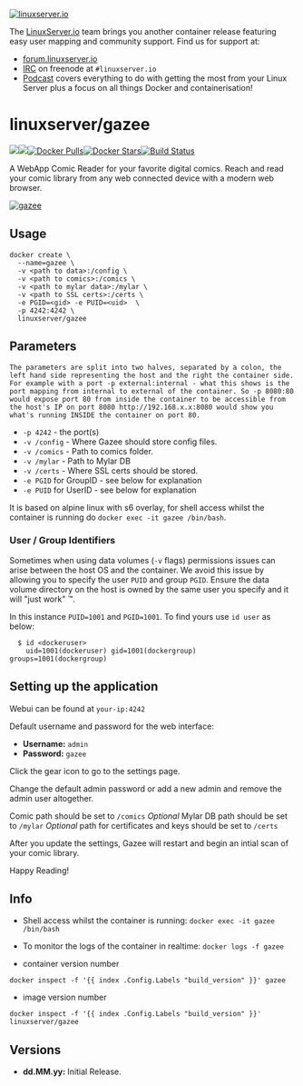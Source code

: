 [linuxserverurl]: https://linuxserver.io
[forumurl]: https://forum.linuxserver.io
[ircurl]: https://www.linuxserver.io/irc/
[podcasturl]: https://www.linuxserver.io/podcast/
[appurl]: https://github.com/hubbcaps/gazee
[hub]: https://hub.docker.com/r/linuxserver/gazee/

[![linuxserver.io](https://raw.githubusercontent.com/linuxserver/docker-templates/master/linuxserver.io/img/linuxserver_medium.png)][linuxserverurl]

The [LinuxServer.io][linuxserverurl] team brings you another container release featuring easy user mapping and community support. Find us for support at:
* [forum.linuxserver.io][forumurl]
* [IRC][ircurl] on freenode at `#linuxserver.io`
* [Podcast][podcasturl] covers everything to do with getting the most from your Linux Server plus a focus on all things Docker and containerisation!

# linuxserver/gazee
[![](https://images.microbadger.com/badges/version/linuxserver/gazee.svg)](https://microbadger.com/images/linuxserver/gazee "Get your own version badge on microbadger.com")[![](https://images.microbadger.com/badges/image/linuxserver/gazee.svg)](https://microbadger.com/images/linuxserver/gazee "Get your own image badge on microbadger.com")[![Docker Pulls](https://img.shields.io/docker/pulls/linuxserver/gazee.svg)][hub][![Docker Stars](https://img.shields.io/docker/stars/linuxserver/gazee.svg)][hub][![Build Status](https://ci.linuxserver.io/buildStatus/icon?job=Docker-Builders/x86-64/x86-64-gazee)](https://ci.linuxserver.io/job/Docker-Builders/job/x86-64/job/x86-64-gazee/)

A WebApp Comic Reader for your favorite digital comics. Reach and read your comic library from any web connected device with a modern web browser.

[![gazee](https://raw.githubusercontent.com/hubbcaps/gazee/master/public/images/logos/red/logo-red-yellow.png)][appurl]

## Usage

```
docker create \
  --name=gazee \
  -v <path to data>:/config \
  -v <path to comics>:/comics \
  -v <path to mylar data>:/mylar \
  -v <path to SSL certs>:/certs \
  -e PGID=<gid> -e PUID=<uid>  \
  -p 4242:4242 \
  linuxserver/gazee
```

## Parameters

`The parameters are split into two halves, separated by a colon, the left hand side representing the host and the right the container side. 
For example with a port -p external:internal - what this shows is the port mapping from internal to external of the container.
So -p 8080:80 would expose port 80 from inside the container to be accessible from the host's IP on port 8080
http://192.168.x.x:8080 would show you what's running INSIDE the container on port 80.`



* `-p 4242` - the port(s)
* `-v /config` - Where Gazee should store config files.
* `-v /comics` - Path to comics folder.
* `-v /mylar` - Path to Mylar DB 
* `-v /certs` - Where SSL certs should be stored. 
* `-e PGID` for GroupID - see below for explanation
* `-e PUID` for UserID - see below for explanation

It is based on alpine linux with s6 overlay, for shell access whilst the container is running do `docker exec -it gazee /bin/bash`.

### User / Group Identifiers

Sometimes when using data volumes (`-v` flags) permissions issues can arise between the host OS and the container. We avoid this issue by allowing you to specify the user `PUID` and group `PGID`. Ensure the data volume directory on the host is owned by the same user you specify and it will "just work" &trade;.

In this instance `PUID=1001` and `PGID=1001`. To find yours use `id user` as below:

```
  $ id <dockeruser>
    uid=1001(dockeruser) gid=1001(dockergroup) groups=1001(dockergroup)
```

## Setting up the application

Webui can be found at `your-ip:4242`

  Default username and password for the web interface:

  * **Username:** `admin`
  * **Password:** `gazee`

Click the gear icon to go to the settings page.

Change the default admin password or add a new admin and remove the admin user altogether.

Comic path should be set to `/comics`
*Optional* Mylar DB path should be set to `/mylar`
*Optional* path for certificates and keys should be set to `/certs`

After you update the settings, Gazee will restart and begin an intial scan of your comic library.

Happy Reading!

## Info

* Shell access whilst the container is running: `docker exec -it gazee /bin/bash`
* To monitor the logs of the container in realtime: `docker logs -f gazee`

* container version number 

`docker inspect -f '{{ index .Config.Labels "build_version" }}' gazee`

* image version number

`docker inspect -f '{{ index .Config.Labels "build_version" }}' linuxserver/gazee`

## Versions

+ **dd.MM.yy:** Initial Release.
